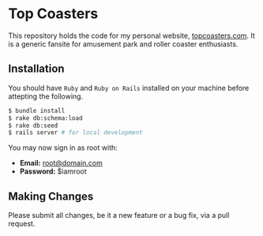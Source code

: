 # Top Coasters
This repository holds the code for my personal website, [topcoasters.com](http://topcoasters.com). It is a generic fansite for amusement park and roller coaster enthusiasts.

## Installation
You should have `Ruby` and `Ruby on Rails` installed on your machine before attepting the following.

```sh
$ bundle install
$ rake db:schema:load
$ rake db:seed
$ rails server # for local development
```

You may now sign in as root with:
- **Email:** root@domain.com
- **Password:** $iamroot

## Making Changes
Please submit all changes, be it a new feature or a bug fix, via a pull request.